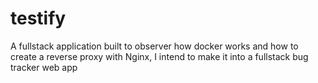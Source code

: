 # testify

A fullstack application built to observer how docker works and how to create a reverse proxy with Nginx, I intend to make it into a fullstack bug tracker web app
